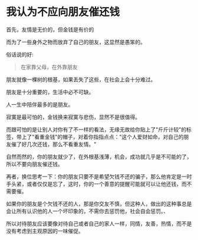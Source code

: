 # 我认为不应向朋友催还钱
首先，友情是无价的，但金钱是有价的

而为了一些身外之物而放弃了自己的朋友，这显然是愚笨的。

俗话说的好:
>在家靠父母，在外靠朋友

朋友就像一棵树的根基，如果丢失了这些，在社会上会十分难过。

朋友是十分重要的，生活中必不可缺。

人一生中陪伴最多的是朋友。

寂寞是最可怕的，金钱换来寂寞与悲伤，显然不是很值得。

而跟可怕的是让别人对你有了不一样的看法，无缘无故给你贴上了"斤斤计较"的标签，带上了"看重金钱"的帽子，对着你指指点点："这个人爱财如命，对自己的朋友催了好几次还钱，那么不看重友情。"

自然而然的，你的朋友就少了，在外根基浅薄，机会，成功就几乎是不可能的了，所以不要向朋友催还钱。

再者，换位思考一下：你的朋友只要不是希望欠钱不还的骗子，那么他肯定是一时手头紧，或者仅仅是忘了，这时，你的一个善意的提醒可能就可以让他还钱，而不需要催。

如果你的朋友是个欠钱不还的人，那是你交友不慎，但这种人，做出的这种事总是会让所有认识他的人一个坏印象的，不需你去惩罚他，社会自会惩罚。、

所以对待朋友应该要像对待自己或者自己的家人一样，同情，友善，热情，而不是没有考虑到主观原因的一味催促。